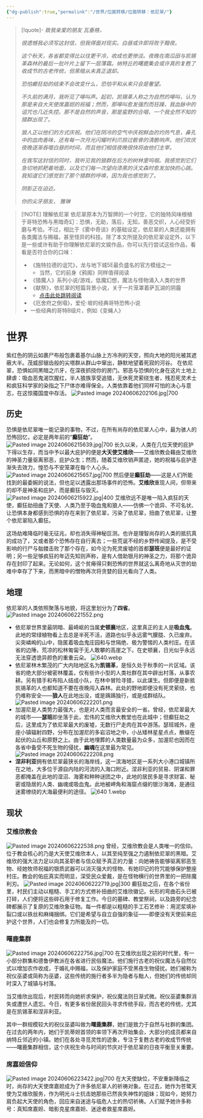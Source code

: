 ```yaml
---
{"dg-publish":true,"permalink":"/世界/位面转移/位面转移：依尼翠/"}
---
```


>[!quote]-
>*致我亲爱的朋友 瓦垂格，*
>
>*很遗憾我必须写这封信，但我得面对现实。白昼或许即将败于黯夜。*
>
>*这个秋天，各省都变得比以往更干冷，收成也更惨淡。夜晚在南瓜田与凯锡革森林的最后一批叶片上留下一层薄霜。纳特丘的曙鹿集会或许真的复甦了收成节的古老传统，但黑暗从未真正退却。*
>
>*恐怕癫狂劫的结束不会改变什么，恐怕平和从来只会是奢望。*
>
>*不久前的满月，我听见了嗥叫声。起初，凯锡革人称之为自然的嗥叫，认为那是来自大天使席嘉妲的祝福；然而，那嗥叫愈发强烈而狂躁，我血脉中的诅咒也几近失控。那不是自然的声音，那是蛮野的合唱，一个我全然不知的猎群出现了。*
>
>*狼人正以他们的方式庆祝。他们在阴冷的空气中庆祝鲜血的灼热气息，鼻孔中的血肉香味，还有每一次月光闪耀时利爪掠过骸骨的清脆响声。他们欢庆夜晚逐渐吞噬白昼的时间，而且他们相信夜晚很快将由他们主宰。*
>
>*在我写这封信的同时，我听见我的狼群在后方的树林里呜咽。我感觉到它们急切地抓耙着地面，以及它们每一次望向漆黑的沃文森时愈发加快的心跳。我知道它们感觉到了那个猎群的呼唤，因为我也感觉到了。*
>
>*阴影正在迫近。*
>
>*你的尖牙朋友，*
*雅琳*

> [!NOTE] 理解依尼翠
> 依尼翠原本为万智牌的一个时空，它的独特风味根植于哥特恐怖与黑暗奇幻：恐惧，无助，落后，无知，善恶交织，人心经受折磨与考验。不过，相比于《雾中奇谈》的基础设定，依尼翠的人类还能拥有各类魔法与赐福，甚至怪异的科技。除了本文所提及的依尼翠设定外，以下是一些或许有助于你理解依尼翠的文娱作品，你可以先行尝试这些作品，看看是否符合你的口味：
> - 《施特拉德的诅咒》，龙与地下城5E最负盛名的官方模组之一
> 	- 当然，它的前身《鸦阁》同样值得阅读
> - 《猎魔人》系列小说/游戏，低魔幻想，魔法与怪物涌入人类的世界
> - 《献祭》，依尼翠的短篇背景小说，关于一片笼罩着萨瓦湖的阴霾
> 	- [点击此处跳转阅读](https://www.iyingdi.com/tz/post/3017121)
> - 《厄舍府之倒塌》，爱伦·坡的经典哥特恐怖小说
> -  一些经典的哥特B级片，例如《变蝇人》

# 世界
紫红色的阴云如裹尸布般包裹着基尔山脉上方冷冽的天空，照向大地的阳光被其遮蔽大半。茂威邸锯齿般的尖塔群从群山中窜出，静默地望着死寂的河谷。
在依尼翠，恐惧如同黑暗之爪牙，在深夜抓挠你的房门。邪恶与恐惧的化身在这片土地上肆虐：吸血恶鬼渴饮腥红，半人狼族享受追猎，无休死灵萦绕生者，残忍死灵术士和疯狂科学家的染指之下尸体亦难得保全。人类依靠着他们同样可怕的决心与意志，在这惊魇国度中存活。
![Pasted image 20240606202106.jpg|700](/img/user/zz%E7%B4%A0%E6%9D%90/Pasted%20image%2020240606202106.jpg)
## 历史
恐惧是依尼翠唯一能记录的事物，不过，在所有尚存的依尼翠人心中，最为骇人的恐怖回忆，必定是两年前的“**癫狂劫**”。
![Pasted image 20240606215639.jpg|700](/img/user/zz%E7%B4%A0%E6%9D%90/Pasted%20image%2020240606215639.jpg)
长久以来，人类在几位天使的庇护下得以生存，而当中予以最大庇护的便是**大天使艾维欣**——艾维欣教会藉由艾维欣的神圣力量驱离邪恶，庇护众生；然而，随着艾维欣销声匿迹，她的祝福与庇护逐渐失去效力，惶恐与不安笼罩在每个人心头。
![Pasted image 20240606215657.jpg|700](/img/user/zz%E7%B4%A0%E6%9D%90/Pasted%20image%2020240606215657.jpg)
然后便是**癫狂劫**——这是人们所能找到的最委婉的说法，但也足以透露出那场事件的恐怖。**艾维欣**重现人间，但带来的却不是神圣和庇护，而是癫狂与毁灭。
![Pasted image 20240606215922.jpg|400](/img/user/zz%E7%B4%A0%E6%9D%90/Pasted%20image%2020240606215922.jpg)
艾维欣远不是唯一陷入疯狂的天使，癫狂劫扭曲了天使、人类乃至于吸血鬼和狼人——仿佛一个诡异、不可名状、让恐惧本身都感到恐惧的存在来到了依尼翠，污染了依尼翠，扭曲了依尼翠，让整个依尼翠陷入癫狂。

这场劫难降临时毫无征兆，却也消失得神秘叵测。也许是理智尚存的人类的抵抗真的成功了，又或者那个恐怖存在自行离去；一些荒诞不经的乡野传闻提及，是不受影响的行尸与骷髅击败了那个存在，如今沦为死灵废墟的首都**瑟班**便是最好的证明；另一些足够疯狂的年迈先知则声称，是有人借助银月的神圣之力，将那个诡异存在封印了起来。无论如何，这个贫瘠得只剩恐怖的世界就这么离奇地从灭世的劫难中幸存了下来，而黑暗中的憎物再次将贪婪的目光看向了人类。

## 地理
依尼翠的人类依照聚落与地貌，将这里划分为了**四省**。
![Pasted image 20240606221552.png](/img/user/zz%E7%B4%A0%E6%9D%90/Pasted%20image%2020240606221552.png)
- 依尼翠世界里最阴暗、最崎岖的当属**史顿襄**地区，这里真正的主人是**吸血鬼**。此地的常绿植物看上去总是半死不活，道路也似乎永远雾气朦胧、久已废弃。尖突嶙峋的山中，隐匿着吸血鬼庄园和与世隔绝、极为警惕的人类村庄。在该省的边陲，荒凉的松林匍匐于无人敢攀的高崖之下。在史顿襄，日光似乎永远无法穿透诡异颜色的重重云朵。
 ![640.webp](/img/user/zz%E7%B4%A0%E6%9D%90/640.webp)
 - 依尼翠林木繁茂的广大内陆地区名为**凯锡革**，是恒久处于秋季的一片区域。该省的绝大部分被密林覆盖，仅有些许小型的人类社群在其中辟出村落，从事农耕。另有猎手和布陷人结成小队，在林中冒险寻猎，以此谋生。但即便是新抵凯锡革的人也都知道不要在夜晚闯入森林。此处的野地即便没有死灵萦绕，也仍难称安全——**狼人**在此地出没，或是踽踽独行，或是成群结队。
 ![Pasted image 20240606222201.png](/img/user/zz%E7%B4%A0%E6%9D%90/Pasted%20image%2020240606222201.png)
 - 加渥尼是人类势力最强大，也是对人类而言最安全的一省。曾经，依尼翠最大的城市——**瑟班**即坐落于此，宏伟的艾维欣大教堂也在此城中；但癫狂劫之后，这里成为了依尼翠最大的废墟，无数行尸走肉在其中游荡。瑟班城外，座座小镇辐射四野，分布在加渥尼的多岩沼地之中，小丛矮林星星点点，散缀在起伏的山丘和原野之上。由于此地埋葬的人类数量最为众多，加渥尼也因而在各省中备受不死生物的侵扰，**幽魂**在这里最为常见。
 ![Pasted image 20240606222208.png](/img/user/zz%E7%B4%A0%E6%9D%90/Pasted%20image%2020240606222208.png)
 - **涅非利亚**拥有依尼翠最狭长的海岸线，这一滨海地区是一系列大小港口城镇所在之地，大多位于源自内陆的河流的入海口附近。涅非利亚的贸易、阴谋和罪恶都掩盖在此地的湿沼、海雾和种种谜团之中，此地的居民多是寻求财富、秘密或隐居的人类、幽魂或吸血鬼。此地被岬角和海窟点缀的银沙海滩，是通往迷雾缭绕的大海最便利的途径。
 ![640 1.webp](/img/user/zz%E7%B4%A0%E6%9D%90/640%201.webp)
## 现状
### 艾维欣教会

![Pasted image 20240606222538.png](/img/user/zz%E7%B4%A0%E6%9D%90/Pasted%20image%2020240606222538.png)
曾经，艾维欣教会是人类唯一的信仰。位于教会核心的乃是大天使艾维欣本人，以其至纯至强之力遏制依尼翠的黑暗。艾维欣的强大法力足以向其圣职者与信众赋予真正的力量：向她祷告能够驱离邪恶生物、经她牧师祝福的银质武器可以消灭强大的怪物、有她印记的符咒能够保护整座村庄。教会的佑庇真实而明显，深受民众爱戴，是在怪物横行的世界里的一把除魔利刃。
![Pasted image 20240606222719.jpg|300](/img/user/zz%E7%B4%A0%E6%9D%90/Pasted%20image%2020240606222719.jpg)
癫狂劫之后，在各个省份里，村民们主动以粗糙、手工的方式修补扭曲的艾维欣徽记。长形的弯曲石头已被打碎，人们便将这些碎石用于修复工作。今日的墓碑、教堂祭祠，以及路旁的纪念碑都展示了复原的艾维欣象征物。每一件都是以粗糙的手工石艺修补：用泥浆填补裂口或以铁丝和麻绳捆绑。它们是希望与自立自强的象征——即便没有天使前来庇护这个世界，人们也会修复力所能及的一切。

### 曙鹿集群

![Pasted image 20240606222756.jpg|700](/img/user/zz%E7%B4%A0%E6%9D%90/Pasted%20image%2020240606222756.jpg)
在艾维欣出现之前的时代里，有一小部分群集和德鲁伊教派在各省进行民俗魔法。他们施行古老的祝仪魔法与自然仪式以增加农作收成，于婚礼中赐福，以及保护家庭不受黑夜生物侵扰。她们被称为祝仪巫婆或简称为巫婆，这些传统的施行者多半为隐者与黜人，但她们的传统却同时深入了城镇与村落。

当艾维欣出现后，村民转而向她祈求保护，祝仪魔法则日渐式微。祝仪巫婆集群消失或遭世人遗忘。今日，有更多省份居民回头寻求传统手段，而古老的传统，尤其是在凯锡革和涅非利亚。

其中一群规模较大的祝仪巫婆叫做为**曙鹿集群**，她们是致力于自然与社群的集团。在过去的两年内，她们于凯蒂妲首领的率领下再次开始集会，大部分的成员都来自纳特丘邻近的小镇。她们在各处寻觅灵性的迹象，专注于复甦古老的收成节传统——曙鹿集群相信，这个庆祝生命与时间的节庆对于依尼翠的日夜平衡至关重要。

### 席嘉妲信仰

![Pasted image 20240606223422.jpg|700](/img/user/zz%E7%B4%A0%E6%9D%90/Pasted%20image%2020240606223422.jpg)
在大天使缺位，不安重新降临之时，尚存的大天使席嘉妲成为了许多依尼翠人的祈祷对象。在过去，她作为苍鹭天使为艾维欣服务，作为明光斗士抗击她那些已然丧失神性的姐妹；现如今，她努力肩负起大天使的角色，回应来自迷途与临危人士的热切祈祷。人们赋予她许多称号：真知席嘉妲、暗影克星席嘉妲、迷途者救星席嘉妲。